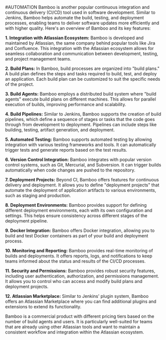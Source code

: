 #AUTOMATION
Bamboo is another popular continuous integration and continuous delivery (CI/CD) tool used in software development. Similar to Jenkins, Bamboo helps automate the build, testing, and deployment processes, enabling teams to deliver software updates more efficiently and with higher quality. Here's an overview of Bamboo and its key features:

**1. Integration with Atlassian Ecosystem:** Bamboo is developed and maintained by Atlassian, the same company behind popular tools like Jira and Confluence. This integration with the Atlassian ecosystem allows for seamless collaboration and communication between development, testing, and project management teams.

**2. Build Plans:** In Bamboo, build processes are organized into "build plans." A build plan defines the steps and tasks required to build, test, and deploy an application. Each build plan can be customized to suit the specific needs of the project.

**3. Build Agents:** Bamboo employs a distributed build system where "build agents" execute build plans on different machines. This allows for parallel execution of builds, improving performance and scalability.

**4. Build Pipelines:** Similar to Jenkins, Bamboo supports the creation of build pipelines, which define a sequence of stages or tasks that the code goes through from development to deployment. Pipelines can include steps like building, testing, artifact generation, and deployment.

**5. Automated Testing:** Bamboo supports automated testing by allowing integration with various testing frameworks and tools. It can automatically trigger tests and generate reports based on the test results.

**6. Version Control Integration:** Bamboo integrates with popular version control systems, such as Git, Mercurial, and Subversion. It can trigger builds automatically when code changes are pushed to the repository.

**7. Deployment Projects:** Beyond CI, Bamboo offers features for continuous delivery and deployment. It allows you to define "deployment projects" that automate the deployment of application artifacts to various environments, such as staging and production.

**8. Deployment Environments:** Bamboo provides support for defining different deployment environments, each with its own configuration and settings. This helps ensure consistency across different stages of the deployment pipeline.

**9. Docker Integration:** Bamboo offers Docker integration, allowing you to build and test Docker containers as part of your build and deployment process.

**10. Monitoring and Reporting:** Bamboo provides real-time monitoring of builds and deployments. It offers reports, logs, and notifications to keep teams informed about the status and results of the CI/CD processes.

**11. Security and Permissions:** Bamboo provides robust security features, including user authentication, authorization, and permissions management. It allows you to control who can access and modify build plans and deployment projects.

**12. Atlassian Marketplace:** Similar to Jenkins' plugin system, Bamboo offers an Atlassian Marketplace where you can find additional plugins and extensions to extend its functionality.

Bamboo is a commercial product with different pricing tiers based on the number of build agents and users. It is particularly well-suited for teams that are already using other Atlassian tools and want to maintain a consistent workflow and integration within the Atlassian ecosystem.